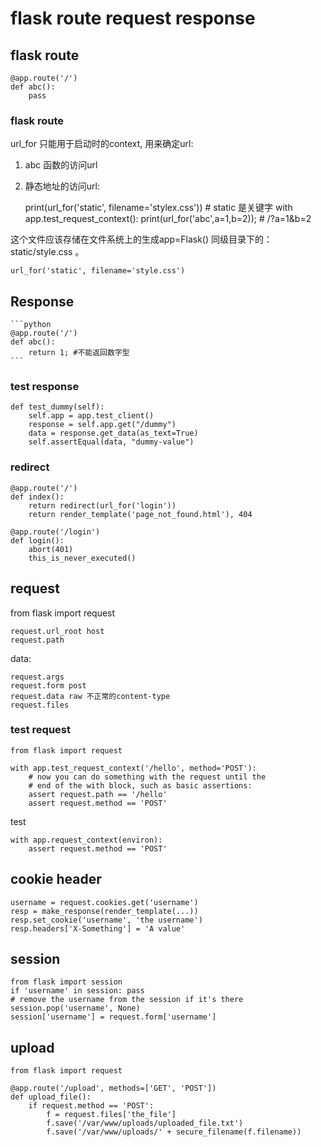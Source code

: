 # flask route request response
## flask route

    @app.route('/')
    def abc(): 
        pass

### flask route
url_for 只能用于启动时的context, 用来确定url:
1. abc 函数的访问url
2. 静态地址的访问url: 

    print(url_for('static', filename='stylex.css')) # static 是关键字
    with app.test_request_context():
        print(url_for('abc',a=1,b=2)); # /?a=1&b=2

这个文件应该存储在文件系统上的生成app=Flask() 同级目录下的： static/style.css 。 

    url_for('static', filename='style.css')

## Response

    ```python
    @app.route('/')
    def abc(): 
        return 1; #不能返回数字型
    ```

### test response

    def test_dummy(self):
        self.app = app.test_client()
        response = self.app.get("/dummy")
        data = response.get_data(as_text=True)
        self.assertEqual(data, "dummy-value")

### redirect
    @app.route('/')
    def index():
        return redirect(url_for('login'))
        return render_template('page_not_found.html'), 404

    @app.route('/login')
    def login():
        abort(401)
        this_is_never_executed()

## request
from flask import request

    request.url_root host
    request.path

data:

    request.args
    request.form post
    request.data raw 不正常的content-type
    request.files


### test request

    from flask import request

    with app.test_request_context('/hello', method='POST'):
        # now you can do something with the request until the
        # end of the with block, such as basic assertions:
        assert request.path == '/hello'
        assert request.method == 'POST'

test 

    with app.request_context(environ):
        assert request.method == 'POST'

## cookie header

    username = request.cookies.get('username')
    resp = make_response(render_template(...))
    resp.set_cookie('username', 'the username')
    resp.headers['X-Something'] = 'A value'

## session
    from flask import session
    if 'username' in session: pass
    # remove the username from the session if it's there
    session.pop('username', None)
    session['username'] = request.form['username']


## upload
    from flask import request

    @app.route('/upload', methods=['GET', 'POST'])
    def upload_file():
        if request.method == 'POST':
            f = request.files['the_file']
            f.save('/var/www/uploads/uploaded_file.txt')
            f.save('/var/www/uploads/' + secure_filename(f.filename))
